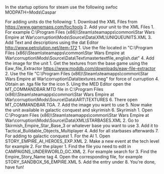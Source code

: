 In the startup options for steam use the following swfoc MODPATH=Mods\Caspar

For adding units do the following:
    1. Download the XML Files from https://www.gamemaps.com/foc/tools
    2. Add your unit to the XML Files
       1. For example C:\Program Files (x86)\Steam\steamapps\common\Star Wars Empire at War\corruption\Mods\Source\Data\XML\UNIQUEUNITS.XML
    3. Add Text and descriptions using the dat Editor http://www.petrolution.net/item-172
       1. Use the file located in "C:\Program Files (x86)\Steam\steamapps\common\Star Wars Empire at War\corruption\Mods\Source\Data\Text\mastertextfile_english.dat"
    4. Add the image for the unit
       1. Get the textures from the base game using the Eaw_file_Extractor https://www.moddb.com/downloads/eaw-file-extractor
       2. Use the file "C:\Program Files (x86)\Steam\steamapps\common\Star Wars Empire at War\corruption\Data\textures.meg" for force of curruption
       4. Obtain an .tga file for the icon
       5. Uing the MED Editor open the MT_COMMANDBAR.MTD file in C:\Program Files (x86)\Steam\steamapps\common\Star Wars Empire at War\corruption\Mods\Source\Data\ART\TEXTURES
       6. There open MT_COMMANDBAR.TGA.
       7. Add the image you want to use
    5. Now make the unit available in galactic conquest and skyrimish
    6. Skyrimish
       1. Open C:\Program Files (x86)\Steam\steamapps\common\Star Wars Empire at War\corruption\Mods\Source\Data\XML\STARBASES.XML
       2. Go to Skirmish_Empire_Star_Base_3 or whatever base you want to use
       3. Add it to Tactical_Buildable_Objects_Multiplayer
       4. Add for all starbases afterwards
    7. For adding to galactic conquest
       1. For the AI
          1. Open STORY_EMPIRE_AI_HEROES_EXP.XML
          2. Make a new event at the tech level for example 
       2. For the player
          1. Find the file you need to edit in CAMPAIGNS_UNDERWORLD_GC.XML
          2. For example search for <Campaign Name="Sandbox_Equal_Footing_Empire">
          3. Find the Empire_Story_Name tag
          4. Open the corresponding file, for example STORY_SANDBOX_56_EMPIRE.XML
          5. Add the entry under <!-- Spawn Tech Level 1 Heroes -->
    8. You're done, have fun!
       

